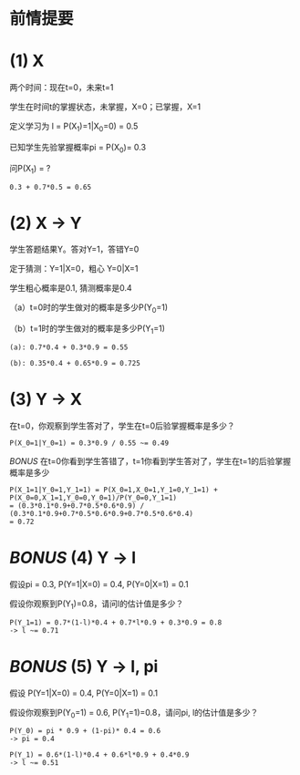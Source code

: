 前情提要
==============

# (1) X

两个时间：现在t=0，未来t=1

学生在时间t的掌握状态，未掌握，X=0；已掌握，X=1

定义学习为 l = P(X<sub>1</sub>)=1|X<sub>0</sub>=0) = 0.5

已知学生先验掌握概率pi = P(X<sub>0</sub>)= 0.3

问P(X<sub>1</sub>) = ?


    0.3 + 0.7*0.5 = 0.65


# (2) X -> Y

学生答题结果Y。答对Y=1，答错Y=0

定于猜测：Y=1|X=0，粗心 Y=0|X=1

学生粗心概率是0.1, 猜测概率是0.4


（a）t=0时的学生做对的概率是多少P(Y<sub>0</sub>=1)

（b）t=1时的学生做对的概率是多少P(Y<sub>1</sub>=1)


    (a): 0.7*0.4 + 0.3*0.9 = 0.55

    (b): 0.35*0.4 + 0.65*0.9 = 0.725


# (3) Y -> X
在t=0，你观察到学生答对了，学生在t=0后验掌握概率是多少？

    P(X_0=1|Y_0=1) = 0.3*0.9 / 0.55 ~= 0.49   

*BONUS* 在t=0你看到学生答错了，t=1你看到学生答对了，学生在t=1的后验掌握概率是多少

    P(X_1=1|Y_0=1,Y_1=1) = P(X_0=1,X_0=1,Y_1=0,Y_1=1) + P(X_0=0,X_1=1,Y_0=0,Y_0=1)/P(Y_0=0,Y_1=1)
    = (0.3*0.1*0.9+0.7*0.5*0.6*0.9) / (0.3*0.1*0.9+0.7*0.5*0.6*0.9+0.7*0.5*0.6*0.4)
    = 0.72

# *BONUS* (4) Y -> l

假设pi = 0.3, P(Y=1|X=0) = 0.4, P(Y=0|X=1) = 0.1 

假设你观察到P(Y<sub>1</sub>)=0.8，请问l的估计值是多少？

    P(Y_1=1) = 0.7*(1-l)*0.4 + 0.7*l*0.9 + 0.3*0.9 = 0.8
    -> l ~= 0.71

# *BONUS* (5) Y -> l, pi

假设 P(Y=1|X=0) = 0.4, P(Y=0|X=1) = 0.1 

假设你观察到P(Y<sub>0</sub>=1) = 0.6, P(Y<sub>1</sub>=1)=0.8，请问pi, l的估计值是多少？

    P(Y_0) = pi * 0.9 + (1-pi)* 0.4 = 0.6 
    -> pi = 0.4

    P(Y_1) = 0.6*(1-l)*0.4 + 0.6*l*0.9 + 0.4*0.9 
    -> l ~= 0.51
